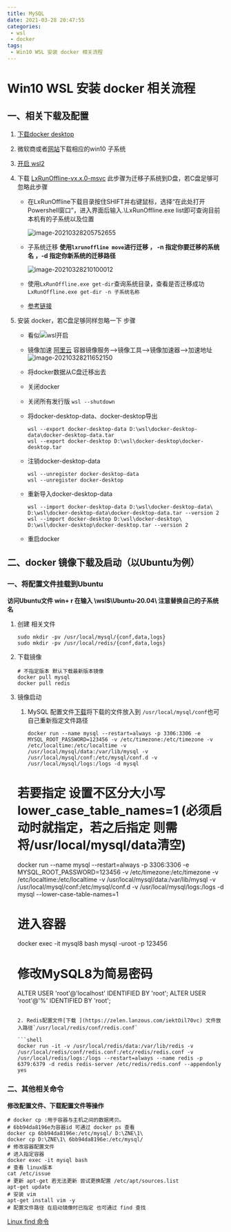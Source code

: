 ```yaml
---
title: MySQL
date: 2021-03-28 20:47:55
categories: 
 - wsl
 - docker
tags: 
 - Win10 WSL 安装 docker 相关流程
---
```


# Win10 WSL 安装 docker 相关流程

<!-- more -->

## 一、相关下载及配置

1. [下载docker desktop](https://www.docker.com/products/docker-desktop)

2. 微软商或者[网站](https://docs.microsoft.com/en-us/windows/wsl/install-manual#installing-your-distro)下载相应的win10 子系统

3. [开启 wsl2](https://docs.microsoft.com/zh-cn/windows/wsl/install-win10)

4. 下载 [LxRunOffline-vx.x.0-msvc](https://github.com/DDoSolitary/LxRunOffline/releases/tag/v3.5.0) 此步骤为迁移子系统到D盘，若C盘足够可忽略此步骤

   - 在LxRunOffline下载目录按住SHIFT并右键鼠标，选择“在此处打开Powershell窗口”，进入界面后输入.\LxRunOffline.exe list即可查询目前本机有的子系统以及位置

     ![image-20210328205752655](https://gitee.com/zelen/IMG/raw/master/PicGo/image-20210328205752655.png)

   - 子系统迁移  **使用`lxrunoffline move`进行迁移 ， -n 指定你要迁移的系统名 ，-d 指定你新系统的迁移路径**

     ![image-20210328210100012](https://gitee.com/zelen/IMG/raw/master/PicGo/image-20210328210100012.png)

   - 使用`LxRunOffline.exe get-dir`查询系统目录，查看是否迁移成功  `LxRunOffline.exe get-dir -n 子系统名称`

   - [参考链接](https://zhuanlan.zhihu.com/p/145753804)

5. 安装 docker，若C盘足够同样忽略一下 步骤

   - 看似![wsl开启](https://gitee.com/zelen/IMG/raw/master/PicGo/image-20210328211606211.png)
   - 镜像加速 [阿里云](https://cr.console.aliyun.com/cn-hangzhou/instances/mirrors) 容器镜像服务-->镜像工具-->镜像加速器-->加速地址![image-20210328211652150](https://gitee.com/zelen/IMG/raw/master/PicGo/image-20210328211652150.png)

   - 将docker数据从C盘迁移出去

   - 关闭docker

   - 关闭所有发行版 `wsl --shutdown`

   - 将docker-desktop-data、docker-desktop导出 

     ```shell
     wsl --export docker-desktop-data D:\wsl\docker-desktop-data\docker-desktop-data.tar
     wsl --export docker-desktop D:\wsl\docker-desktop\docker-desktop.tar
     ```

   - 注销docker-desktop-data 

     ````shell
     wsl --unregister docker-desktop-data
     wsl --unregister docker-desktop
     ````

   - 重新导入docker-desktop-data

     ```shell
     wsl --import docker-desktop-data D:\wsl\docker-desktop-data\ D:\wsl\docker-desktop-data\docker-desktop-data.tar --version 2
     wsl --import docker-desktop D:\wsl\docker-desktop\ D:\wsl\docker-desktop\docker-desktop.tar --version 2
     ```

   - 重启docker

## 二、docker 镜像下载及启动（以Ubuntu为例）

### 一、将配置文件挂载到Ubuntu

**访问Ubuntu文件 win+ r 在输入 \\wsl$\Ubuntu-20.04\  注意替换自己的子系统名**

1. 创建 相关文件

   ```shell
   sudo mkdir -pv /usr/local/mysql/{conf,data,logs} 
   sudo mkdir -pv /usr/local/redis/{conf,data,logs} 
   ```

2. 下载镜像

   ```shell
   # 不指定版本 默认下载最新版本镜像
   docker pull mysql
   docker pull redis
   ```

3. 镜像启动

   1. MySQL 配置文件[下载](https://zelen.lanzous.com/imB5Bnevqih)将下载的文件放入到 `/usr/local/mysql/conf`也可自己重新指定文件路径

      ```shell
      docker run --name mysql --restart=always -p 3306:3306 -e MYSQL_ROOT_PASSWORD=123456 -v /etc/timezone:/etc/timezone -v /etc/localtime:/etc/localtime -v /usr/local/mysql/data:/var/lib/mysql -v /usr/local/mysql/conf:/etc/mysql/conf.d -v /usr/local/mysql/logs:/logs -d mysql
      
   # 若要指定 设置不区分大小写 lower_case_table_names=1 (必须启动时就指定，若之后指定 则需将/usr/local/mysql/data清空)
      docker run --name mysql --restart=always -p 3306:3306 -e MYSQL_ROOT_PASSWORD=123456 -v /etc/timezone:/etc/timezone -v /etc/localtime:/etc/localtime -v /usr/local/mysql/data:/var/lib/mysql -v /usr/local/mysql/conf:/etc/mysql/conf.d -v /usr/local/mysql/logs:/logs -d mysql --lower-case-table-names=1
   
      # 进入容器
      docker exec -it mysql8 bash
      mysql -uroot -p
      123456
      # 修改MySQL8为简易密码
      ALTER USER 'root'@'localhost' IDENTIFIED BY 'root';
      ALTER USER 'root'@'%' IDENTIFIED BY 'root';
      ```
   
   2. Redis配置文件[下载 ](https://zelen.lanzous.com/iektOil70vc) 文件放入路径`/usr/local/redis/conf/redis.conf`
   
      ```shell
      docker run -it -v /usr/local/redis/data:/var/lib/redis -v /usr/local/redis/conf/redis.conf:/etc/redis/redis.conf -v /usr/local/redis/logs:/logs --restart=always --name redis -p 6379:6379 -d redis redis-server /etc/redis/redis.conf --appendonly yes
      ```

### 二、其他相关命令

**修改配置文件、下载配置文件等操作**

```shell
# docker cp :用于容器与主机之间的数据拷贝。
# 6bb94da8196e为容器id 可通过 docker ps 查看
docker cp 6bb94da8196e:/etc/mysql/ D:\ZNE\1\
docker cp D:\ZNE\1\ 6bb94da8196e:/etc/mysql/
# 修改容器配置文件
# 进入指定容器
docker exec -it mysql bash
# 查看 linux版本
cat /etc/issue
# 更新 apt-get 若无法更新 尝试更换配置 /etc/apt/sources.list
apt-get update
# 安装 vim
apt-get install vim -y
# 配置文件路径 在启动镜像时已指定 也可通过 find 查找
```

[Linux find 命令](https://www.runoob.com/linux/linux-comm-find.html)
